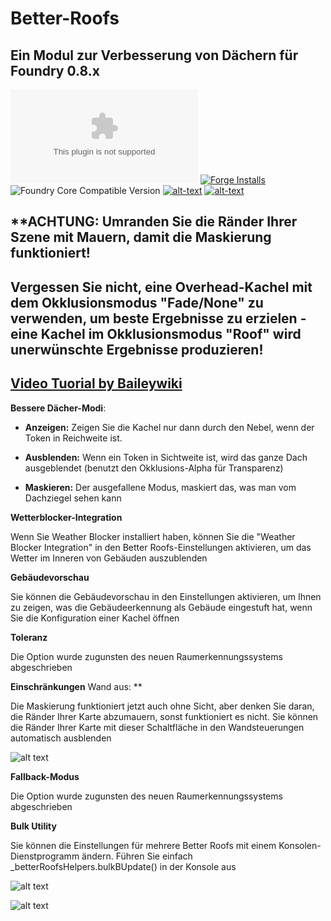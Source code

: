 # Better-Roofs

## **Ein Modul zur Verbesserung von Dächern für Foundry 0.8.x**
![Latest Release Download Count](https://img.shields.io/github/downloads/theripper93/Better-Roofs/latest/module.zip?color=2b82fc&label=DOWNLOADS&style=for-the-badge) [![Forge Installs](https://img.shields.io/badge/dynamic/json?label=Forge%20Installs&query=package.installs&suffix=%25&url=https%3A%2F%2Fforge-vtt.com%2Fapi%2Fbazaar%2Fpackage%2Fbetterroofs&colorB=03ff1c&style=for-the-badge)](https://forge-vtt.com/bazaar#package=betterroofs) ![Foundry Core Compatible Version](https://img.shields.io/badge/dynamic/json.svg?url=https%3A%2F%2Fraw.githubusercontent.com%2Ftheripper93%2FBetter-Roofs%2Fmain%2Fmodule.json&label=Foundry%20Version&query=$.compatibleCoreVersion&colorB=orange&style=for-the-badge) [![alt-text](https://img.shields.io/badge/-Patreon-%23ff424d?style=for-the-badge)](https://www.patreon.com/theripper93) [![alt-text](https://img.shields.io/badge/-Discord-%235662f6?style=for-the-badge)](https://discord.gg/F53gBjR97G)


## **ACHTUNG: Umranden Sie die Ränder Ihrer Szene mit Mauern, damit die Maskierung funktioniert!
## **Vergessen Sie nicht, eine Overhead-Kachel mit dem Okklusionsmodus "Fade/None" zu verwenden, um beste Ergebnisse zu erzielen - eine Kachel im Okklusionsmodus "Roof" wird unerwünschte Ergebnisse produzieren!**

## [Video Tuorial by Baileywiki](https://youtu.be/ELlweNunn4g)

**Bessere Dächer-Modi**:

* **Anzeigen:** Zeigen Sie die Kachel nur dann durch den Nebel, wenn der Token in Reichweite ist.

* **Ausblenden:** Wenn ein Token in Sichtweite ist, wird das ganze Dach ausgeblendet (benutzt den Okklusions-Alpha für Transparenz)

* **Maskieren:** Der ausgefallene Modus, maskiert das, was man vom Dachziegel sehen kann

**Wetterblocker-Integration**

Wenn Sie Weather Blocker installiert haben, können Sie die "Weather Blocker Integration" in den Better Roofs-Einstellungen aktivieren, um das Wetter im Inneren von Gebäuden auszublenden

**Gebäudevorschau**

Sie können die Gebäudevorschau in den Einstellungen aktivieren, um Ihnen zu zeigen, was die Gebäudeerkennung als Gebäude eingestuft hat, wenn Sie die Konfiguration einer Kachel öffnen 

**Toleranz**

Die Option wurde zugunsten des neuen Raumerkennungssystems abgeschrieben

**Einschränkungen** Wand aus: **

Die Maskierung funktioniert jetzt auch ohne Sicht, aber denken Sie daran, die Ränder Ihrer Karte abzumauern, sonst funktioniert es nicht.
Sie können die Ränder Ihrer Karte mit dieser Schaltfläche in den Wandsteuerungen automatisch ausblenden

![alt text](https://github.com/theripper93/Better-Roofs/raw/main/brbutton.jpg)

**Fallback-Modus**

Die Option wurde zugunsten des neuen Raumerkennungssystems abgeschrieben

**Bulk Utility**

Sie können die Einstellungen für mehrere Better Roofs mit einem Konsolen-Dienstprogramm ändern. Führen Sie einfach _betterRoofsHelpers.bulkBUpdate() in der Konsole aus

![alt text](https://github.com/theripper93/Better-Roofs/raw/main/brmenu.png)

![alt text](https://github.com/theripper93/Better-Roofs/raw/main/betterroofs.jpg)
